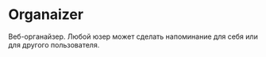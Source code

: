 # Organaizer
Веб-органайзер.
Любой юзер может сделать напоминание для себя или для другого пользователя.
